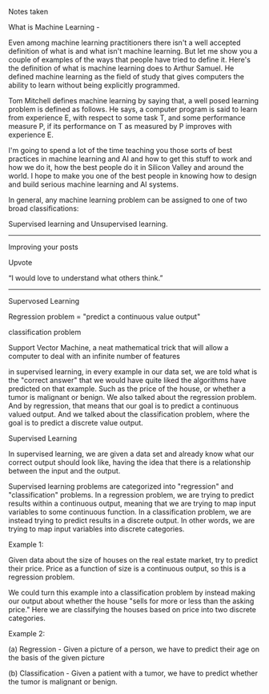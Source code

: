 
Notes taken

What is Machine Learning -

Even among machine learning practitioners there isn't a well accepted definition of what is and what isn't machine learning. But let me show you a couple of examples of the ways that people have tried to define it. Here's the definition of what is machine learning does to Arthur Samuel. He defined machine learning as the field of study that gives computers the ability to learn without being explicitly programmed.

Tom Mitchell defines machine learning by saying that, a well posed learning problem is defined as follows. He says, a computer program is said to learn from experience E, with respect to some task T, and some performance measure P, if its performance on T as measured by P improves with experience E.

I'm going to spend a lot of the time teaching you those sorts of best practices in machine learning and AI and how to get this stuff to work and how we do it, how the best people do it in Silicon Valley and around the world. I hope to make you one of the best people in knowing how to design and build serious machine learning and AI systems. 

In general, any machine learning problem can be assigned to one of two broad classifications:

Supervised learning and Unsupervised learning.

_______________________________________________________________________________________________________________________________

Improving your posts

Upvote

“I would love to understand what others think.”
_______________________________________________________________________________________________________________________________

Supervosed Learning

Regression problem = "predict a continuous value output"

classification problem

Support Vector Machine, a neat mathematical trick that will allow a computer to deal with an infinite number of features


in supervised learning, in every example in our data set, we are told what is the "correct answer" that we would have quite liked the algorithms have predicted on that example. Such as the price of the house, or whether a tumor is malignant or benign. We also talked about the regression problem. And by regression, that means that our goal is to predict a continuous valued output. And we talked about the classification problem, where the goal is to predict a discrete value output.

Supervised Learning

In supervised learning, we are given a data set and already know what our correct output should look like, having the idea that there is a relationship between the input and the output.

Supervised learning problems are categorized into "regression" and "classification" problems. In a regression problem, we are trying to predict results within a continuous output, meaning that we are trying to map input variables to some continuous function. In a classification problem, we are instead trying to predict results in a discrete output. In other words, we are trying to map input variables into discrete categories.

Example 1:

Given data about the size of houses on the real estate market, try to predict their price. Price as a function of size is a continuous output, so this is a regression problem.

We could turn this example into a classification problem by instead making our output about whether the house "sells for more or less than the asking price." Here we are classifying the houses based on price into two discrete categories.

Example 2:

(a) Regression - Given a picture of a person, we have to predict their age on the basis of the given picture

(b) Classification - Given a patient with a tumor, we have to predict whether the tumor is malignant or benign.
